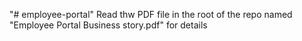 "# employee-portal" 
Read thw PDF file in the root of the repo named "Employee Portal Business story.pdf" for details
